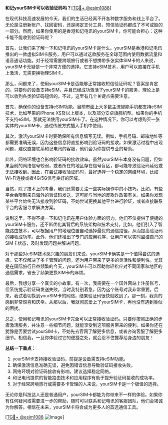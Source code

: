 **和记yourSIM卡可以收验证码吗？**[[TG💪+ @esim1088](https://t.me/s/esim1088)]

在现代科技高速发展的今天，我们的生活已经离不开各种数字服务和线上平台了。无论是注册新账户、找回密码，还是绑定支付工具，短信验证码都成了不可或缺的一部分。然而，如果你使用的是香港和记电讯的yourSIM卡，你可能会担心：这种卡能不能收到验证码呢？

首先，让我们来了解一下和记电讯的yourSIM卡是什么。yourSIM是香港和记电讯推出的一款虚拟SIM卡服务，用户可以通过这款服务在全球范围内使用数据流量和语音通话功能。对于经常需要跨境旅行或者不想携带多张实体SIM卡的人来说，yourSIM卡无疑是一个非常方便的选择。它支持eSIM技术，用户可以直接在手机上激活，无需更换物理SIM卡。

那么，问题来了，使用yourSIM卡是否能够正常接收短信验证码呢？答案是肯定的。只要你的设备支持eSIM，并且已经成功激活了yourSIM卡的服务，理论上是可以收到各类验证码短信的。不过，这里有几个关键点需要注意。

首先，确保你的设备支持eSIM功能。目前市面上大多数主流智能手机都支持eSIM技术，比如苹果的iPhone XS及以上版本，以及部分安卓旗舰机型。如果你的手机不支持eSIM，那就无法使用yourSIM卡了。在这种情况下，你可以考虑购买一张实体的yourSIM卡，通过传统方式插入手机中使用。

其次，激活yourSIM卡时要确保所有信息填写无误。例如，手机号码、邮箱地址等都需要准确无误，因为这些信息将直接影响到验证码的接收。如果激活过程中出现问题，建议直接联系和记电讯的客服，他们会为你提供专业的帮助。

此外，网络环境也会影响验证码的接收效率。虽然yourSIM卡本身没有问题，但如果当前的网络信号较弱，或者所在的地区存在信号盲区，都可能导致验证码延迟或无法接收到。因此，在尝试接收验证码时，最好选择一个稳定的网络环境，比如Wi-Fi连接或者4G/5G信号良好的区域。

当然，除了技术上的考量，我们还需要关注一些实际操作中的小技巧。比如，有些平台会限制来自海外的验证码发送，这可能与当地的反欺诈政策有关。如果你发现某些平台始终无法接收到验证码，不妨尝试更换其他平台进行验证，或者直接联系平台的客服寻求解决方案。

说到这里，不得不提一下和记电讯在用户体验方面的努力。他们不仅提供了便捷的yourSIM卡服务，还不断优化其背后的系统架构和技术支持。比如，他们引入了智能路由技术，可以根据用户的地理位置自动选择最优的通信路径，从而提高验证码的接收成功率。此外，他们还推出了专门的应用程序，让用户可以实时监控自己的SIM卡状态，及时发现问题并解决问题。

对于那些对eSIM技术感兴趣的朋友们来说，yourSIM卡确实是一个值得尝试的选择。它不仅解决了多卡管理的问题，还为用户带来了更多的灵活性和便利性。尤其是在国际旅行日益频繁的今天，yourSIM卡可以帮助你轻松应对不同国家和地区的通信需求，省去了频繁更换SIM卡的麻烦。

最后，我想分享一个真实的小故事。有一次，我需要在一个国外网站上注册账号，但系统提示验证码发送失败。当时我特别着急，因为这个账号对我非常重要。后来，我试着切换到yourSIM卡的网络，结果验证码很快就收到了。那一刻，我真的感到非常惊喜和庆幸。从那以后，我就彻底爱上了yourSIM卡，再也没有遇到类似的困扰。

总之，使用和记电讯的yourSIM卡完全可以正常接收验证码。只要你按照正确的步骤激活服务，并注意一些细节问题，就能享受到这项服务带来的便利。如果你还在犹豫是否要尝试yourSIM卡，不妨先去官网了解更多信息，或者咨询客服了解更多细节。相信我，一旦你体验过它的便捷之处，就会忍不住推荐给身边的朋友！

**总结一下重点：**

1. yourSIM卡支持接收验证码，前提是设备需支持eSIM功能。
2. 确保激活信息准确无误，避免因错误信息导致验证码接收失败。
3. 网络环境对验证码接收有影响，建议选择稳定网络。
4. 和记电讯提供的智能路由技术和应用程序有助于提升验证码接收的成功率。
5. 对于经常跨境旅行或需要多卡管理的人来说，yourSIM卡是一个极佳的选择。

无论你是科技达人还是普通用户，yourSIM卡都能为你带来不一样的体验。如果你有任何疑问或需要进一步的帮助，随时可以联系和记电讯的客服团队，他们会竭诚为你解答。相信在未来，yourSIM卡将会成为更多人的首选通信工具。

[[TG💪+ @esim1088](https://t.me/s/esim1088) ![Image](https://i.postimg.cc/4NQfJmqS/Snipaste-2025-05-13-00-14-12.png)]